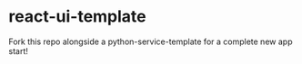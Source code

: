 # react-ui-template

Fork this repo alongside a python-service-template for a complete new app start!
